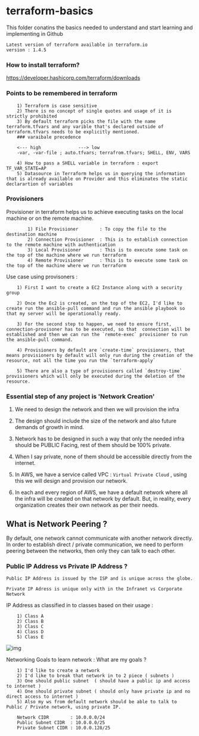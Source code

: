 # terraform-basics

This folder conatins the basics needed to understand and start learning and implementing in Github

```
Latest version of terraform available in terraform.io
version : 1.4.5
```

### How to install terraform?
https://developer.hashicorp.com/terraform/downloads

### Points to be remembered in terraform 

```
    1) Terraform is case sensitive 
    2) There is no concept of single quotes and usage of it is strictly prohibited
    3) By default terraform picks the file with the name terraform.tfvars and any varible that's declared outside of terraform.tfvars needs to be explicitly mentioned. 
    ### varaibale precedence

    <--- high              ---> low
    -var, -var-file ; auto.tfvars; terrafrom.tfvars; SHELL, ENV, VARS 

    4) How to pass a SHELL variable in terraform : export TF_VAR_STATE=AP
    5) Datasource in Terraform helps us in querying the information that is already available on Provider and this eliminates the static declarartion of variables
```
### Provisioners
Provisioner in terraform helps us to achieve executing tasks on the local machine or on the remote machine.

```
        1) File Provisioner        : To copy the file to the destination machine 
        2) Connection Provisioner  : This is to establish connection to the remote machine with authentication
        3) Local Provisioner       : This is to execute some task on the top of the machine where we run terraform
        4) Remote Provisioner      : This is to execute some task on the top of the machine where we run terraform
```
Use case using provisoners :
```
    1) First I want to create a EC2 Instance along with a security group

    2) Once the Ec2 is created, on the top of the EC2, I'd like to create run the ansible-pull command and run the ansible playbook so that my server will be operationally ready.

    3) For the second step to happen, we need to ensure first, connection-provisoner has to be executed, so that  connection will be established and then we can run the `remote-exec` provisioner to run the ansible-pull command.

    4) Provisioners by default are `create-time` provisioners, that means provisioners by default will only run during the creation of the resource, not all the time you run the `terraform-apply`

    5) There are also a type of provisioners called `destroy-time` provisioners which will only be executed during the deletion of the resource.
```
### Essential step of any project is 'Network Creation'
1) We need to design the network and then we will provision the infra 

2) The design should include the size of the network and also future demands of growth in mind.

3) Network has to be designed in such a way that only the needed infra should be PUBLIC Facing, rest of them should be 100% private.

4) When I say private, none of them should be accessible directly from the internet.

5) In AWS, we have a service called VPC : `Virtual Private Cloud` , using this we will design and provision our network.

6) In each and every region of AWS, we have a default network where all the infra will be created on that network by default. But, in reality, every organization creates their own network as per their needs.

## What is Network Peering ?
By default, one network cannot communicate with another network directly. In order to establish direct / private communication, we need to perform peering between the networks, then only they can talk to each other.

### Public IP Address vs Private IP Address ?
    Public IP Address is issued by the ISP and is unique across the globe.

    Private IP Adress is unique only with in the Infranet vs Corporate Network 
IP Address as classified in to classes based on their usage :

```
    1) Class A
    2) Class B
    3) Class C
    4) Class D
    5) Class E
```
![img](https://sp-ao.shortpixel.ai/client/to_webp,q_glossy,ret_img,w_575/https://embeddedgeeks.com/wp-content/uploads/2020/06/ip_Class-1.png)

Networking Goals to learn network :
    What are my goals ?
```
    1) I'd like to create a network 
    2) I'd like to break that network in to 2 piece ( subnets )
    3) One should public subnet  ( should have a public ip and access to internet )
    4) One should private subnet ( should only have private ip and no direct access to internet )
    5) Also my ws from default network should be able to talk to Public / Private network, using private IP.

    Network CIDR        : 10.0.0.0/24 
    Public Subnet CIDR  : 10.0.0.0/25
    Private Subnet CIDR : 10.0.0.128/25
```
